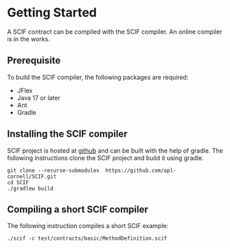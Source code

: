 # Getting Started

A SCIF contract can be compiled with the SCIF compiler.  An online compiler is in the works.

## Prerequisite

To build the SCIF compiler, the following packages are required:

* JFlex
* Java 17 or later
* Ant
* Gradle

## Installing the SCIF compiler

SCIF project is hosted at [github](https://github.com/apl-cornell/SCIF) and can be built with the help of gradle. The following instructions clone the SCIF project and build it using gradle.

```shell
git clone --recurse-submodules  https://github.com/apl-cornell/SCIF.git
cd SCIF
./gradlew build
```

## Compiling a short SCIF compiler

The following instruction compiles a short SCIF example:

```shell
./scif -c test/contracts/basic/MethodDefinition.scif
```
